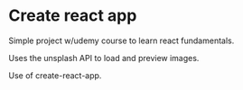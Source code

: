 # Create react app

Simple project w/udemy course to learn react fundamentals. 

Uses the unsplash API to load and preview images.

Use of create-react-app.